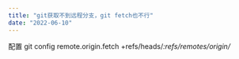 ```yaml
---
title: "git获取不到远程分支，git fetch也不行"
date: "2022-06-10"
---
```


配置 git config remote.origin.fetch +refs/heads/_:refs/remotes/origin/_
